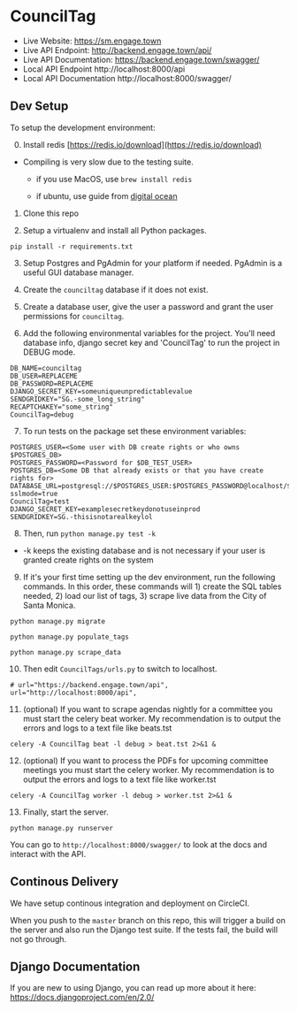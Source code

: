 
# CouncilTag

- Live Website: https://sm.engage.town
- Live API Endpoint: http://backend.engage.town/api/
- Live API Documentation: https://backend.engage.town/swagger/
- Local API Endpoint http://localhost:8000/api
- Local API Documentation http://localhost:8000/swagger/

## Dev Setup
To setup the development environment:

0. Install redis [https://redis.io/download](https://redis.io/download)

 * Compiling is very slow due to the testing suite.

   * if you use MacOS, use ```brew install redis``` 
   
   * if ubuntu, use guide from [digital ocean](https://www.digitalocean.com/community/tutorials/how-to-install-and-configure-redis-on-ubuntu-16-04)
 
1. Clone this repo

2. Setup a virtualenv and install all Python packages.

`pip install -r requirements.txt`

3. Setup Postgres and PgAdmin for your platform if needed. PgAdmin is a useful GUI database manager.

4. Create the `counciltag` database if it does not exist.

5. Create a database user, give the user a password and grant the user permissions for `counciltag`.

6. Add the following environmental variables for the project. You'll need database info, django secret key and 'CouncilTag' to run the project in DEBUG mode. 

 ```
 DB_NAME=counciltag
 DB_USER=REPLACEME
 DB_PASSWORD=REPLACEME
 DJANGO_SECRET_KEY=someuniqueunpredictablevalue
 SENDGRIDKEY="SG.-some_long_string"
 RECAPTCHAKEY="some_string"
 CouncilTag=debug
 ```

7. To run tests on the package set these environment variables:
```
POSTGRES_USER=<Some user with DB create rights or who owns $POSTGRES_DB>
POSTGRES_PASSWORD=<Password for $DB_TEST_USER>
POSTGRES_DB=<Some DB that already exists or that you have create rights for>
DATABASE_URL=postgresql://$POSTGRES_USER:$POSTGRES_PASSWORD@localhost/$POSTGRES_DB?sslmode=true
CouncilTag=test
DJANGO_SECRET_KEY=examplesecretkeydonotuseinprod
SENDGRIDKEY=SG.-thisisnotarealkeylol
```

8. Then, run `python manage.py test -k`
* -k keeps the existing database and is not necessary if your user is granted create rights on the system

9. If it's your first time setting up the dev environment, run the following commands. In this order, these commands will 1) create the SQL tables needed, 2) load our list of tags, 3) scrape live data from the City of Santa Monica.

`python manage.py migrate` 

`python manage.py populate_tags` 

`python manage.py scrape_data` 

10. Then edit `CouncilTags/urls.py` to switch to localhost.

```
# url="https://backend.engage.town/api",
url="http://localhost:8000/api",
```

11. (optional) If you want to scrape agendas nightly for a committee you must start the celery beat worker. My recommendation is to output the errors and logs to a text file like beats.tst

`celery -A CouncilTag beat -l debug > beat.tst 2>&1 &`

12. (optional) If you want to process the PDFs for upcoming committee meetings you must start the celery worker. My recommendation is to output the errors and logs to a text file like worker.tst

`celery -A CouncilTag worker -l debug > worker.tst 2>&1 &`

13. Finally, start the server.

`python manage.py runserver`

You can go to `http://localhost:8000/swagger/` to look at the docs and interact with the API. 


## Continous Delivery

We have setup continous integration and deployment on CircleCI.

When you push to the `master` branch on this repo, this will trigger a build on the server and also run the Django test suite. If the tests fail, the build will not go through.


## Django Documentation

If you are new to using Django, you can read up more about it here:
https://docs.djangoproject.com/en/2.0/

